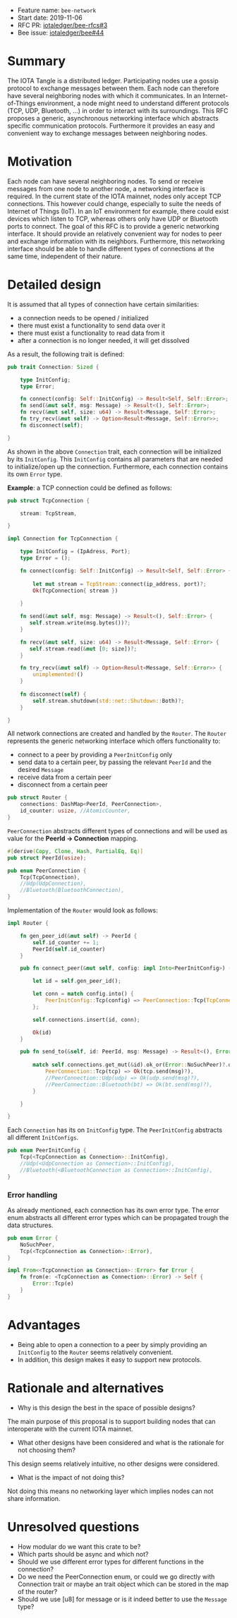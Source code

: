 + Feature name: `bee-network`
+ Start date: 2019-11-06
+ RFC PR: [iotaledger/bee-rfcs#3](https://github.com/iotaledger/bee-rfcs/pull/)
+ Bee issue: [iotaledger/bee#44](https://github.com/iotaledger/bee/issues/44)

# Summary

The IOTA Tangle is a distributed ledger. Participating nodes use a gossip protocol to exchange messages between them.
Each node can therefore have several neighboring nodes with which it communicates.
In an Internet-of-Things environment, a node might need to understand different protocols  (TCP, UDP, Bluetooth, ...) in order to interact with its surroundings.
This RFC proposes a generic, asynchronous networking interface which abstracts specific communication protocols. Furthermore it provides an easy and convenient way to exchange messages between neighboring nodes.

# Motivation

Each node can have several neighboring nodes. To send or receive messages from one node to another node, a networking interface is required.
In the current state of the IOTA mainnet, nodes only accept TCP connections. This however could change, especially to suite the needs of Internet of Things (IoT).
In an IoT environment for example, there could exist devices which listen to TCP, whereas others only have UDP or Bluetooth ports to connect.
The goal of this RFC is to provide a generic networking interface. It should provide an relatively convenient way for nodes to peer and exchange information with its neighbors.
Furthermore, this networking interface should be able to handle different types of connections at the same time, independent of their nature.

# Detailed design

It is assumed that all types of connection have certain similarities:

- a connection needs to be opened / initialized
- there must exist a functionality to send data over it
- there must exist a functionality to read data from it
- after a connection is no longer needed, it will get dissolved

As a result, the following trait is defined:

```rust
pub trait Connection: Sized {

    type InitConfig;
    type Error;

    fn connect(config: Self::InitConfig) -> Result<Self, Self::Error>;
    fn send(&mut self, msg: Message) -> Result<(), Self::Error>;
    fn recv(&mut self, size: u64) -> Result<Message, Self::Error>;
    fn try_recv(&mut self) -> Option<Result<Message, Self::Error>>;
    fn disconnect(self);

}
```

As shown in the above `Connection` trait, each connection will be initialized by its `InitConfig`.
This `InitConfig` contains all parameters that are needed to initialize/open up the connection.
Furthermore, each connection contains its own `Error` type.

**Example**: a TCP connection could be defined as follows:

```rust
pub struct TcpConnection {

    stream: TcpStream,

}

impl Connection for TcpConnection {

    type InitConfig = (IpAdress, Port);
    type Error = ();

    fn connect(config: Self::InitConfig) -> Result<Self, Self::Error> {
                
        let mut stream = TcpStream::connect(ip_address, port)?;
        Ok(TcpConnection{ stream })
        
    }

    fn send(&mut self, msg: Message) -> Result<(), Self::Error> {
       self.stream.write(msg.bytes())?;
    }

    fn recv(&mut self, size: u64) -> Result<Message, Self::Error> {
       self.stream.read(&mut [0; size])?;
    }

    fn try_recv(&mut self) -> Option<Result<Message, Self::Error>> {
        unimplemented!()
    }
    
    fn disconnect(self) {
        self.stream.shutdown(std::net::Shutdown::Both)?;      
    }

}
```

All network connections are created and handled by the `Router`.
The `Router` represents the generic networking interface which offers functionality to:

- connect to a peer by providing a `PeerInitConfig` only
- send data to a certain peer, by passing the relevant `PeerId` and the desired `Message`
- receive data from a certain peer
- disconnect from a certain peer

```rust
pub struct Router {
    connections: DashMap<PeerId, PeerConnection>,
    id_counter: usize, //AtomicCounter,
}
```

`PeerConnection` abstracts different types of connections and will be used as value for the **PeerId -> Connection** mapping.

```rust
#[derive(Copy, Clone, Hash, PartialEq, Eq)]
pub struct PeerId(usize);

pub enum PeerConnection {
    Tcp(TcpConnection),
    //Udp(UdpConnection),
    //Bluetooth(BluetoothConnection),
}
```

Implementation of the `Router` would look as follows:

```rust
impl Router {

    fn gen_peer_id(&mut self) -> PeerId {
        self.id_counter += 1;
        PeerId(self.id_counter)
    }

    pub fn connect_peer(&mut self, config: impl Into<PeerInitConfig>) -> Result<PeerId, Error> {

        let id = self.gen_peer_id();

        let conn = match config.into() {
            PeerInitConfig::Tcp(config) => PeerConnection::Tcp(TcpConnection::connect(config)?),
        };

        self.connections.insert(id, conn);

        Ok(id)
    }

    pub fn send_to(&self, id: PeerId, msg: Message) -> Result<(), Error> {
     
        match self.connections.get_mut(&id).ok_or(Error::NoSuchPeer)?.deref_mut() {
            PeerConnection::Tcp(tcp) => Ok(tcp.send(msg)?),
            //PeerConnection::Udp(udp) => Ok(udp.send(msg)?),
            //PeerConnection::Bluetooth(bt) => Ok(bt.send(msg)?),
        }

    }

}
```

Each `Connection` has its on `InitConfig` type. The `PeerInitConfig` abstracts all different `InitConfigs`.

```rust
pub enum PeerInitConfig {
    Tcp(<TcpConnection as Connection>::InitConfig),
    //Udp(<UdpConnection as Connection>::InitConfig),
    //Bluetooth(<BluetoothConnection as Connection>::InitConfig),
}
```

### Error handling

As already mentioned, each connection has its own error type. The error enum abstracts all different error types which can be propagated trough the data structures.
```rust
pub enum Error {
    NoSuchPeer,
    Tcp(<TcpConnection as Connection>::Error),
}

impl From<<TcpConnection as Connection>::Error> for Error {
    fn from(e: <TcpConnection as Connection>::Error) -> Self {
        Error::Tcp(e)
    }
}
```

# Advantages

- Being able to open a connection to a peer by simply providing an `InitConfig` to the `Router` seems relatively convenient.
- In addition, this design makes it easy to support new protocols.

# Rationale and alternatives

- Why is this design the best in the space of possible designs?

The main purpose of this proposal is to support building nodes that can interoperate with the current IOTA mainnet.

- What other designs have been considered and what is the rationale for not choosing them?

This design seems relatively intuitive, no other designs were considered.

- What is the impact of not doing this?

Not doing this means no networking layer which implies nodes can not share information.

# Unresolved questions

- How modular do we want this crate to be?
- Which parts should be async and which not?
- Should we use different error types for different functions in the connection?
- Do we need the PeerConnection enum, or could we go directly with Connection trait or maybe an trait object which can be stored in the map of the router?
- Should we use [u8] for message or is it indeed better to use the `Message` type?